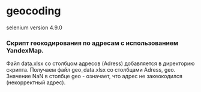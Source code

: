 # geocoding
selenium version 4.9.0

<h3>Cкрипт геокодирования по адресам c использованием YandexMap.</h3>
Файл data.xlsx со столбцом адресов (Adress) добавляется в директорию скрипта.
Получаем файл geo_data.xlsx со столбцами Adress, geo.
Значение NaN в столбце geo - означает, что адрес не закеокодился (некорректный адрес).





